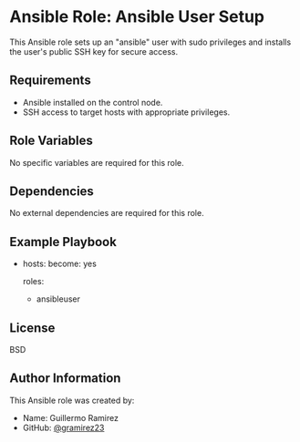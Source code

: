 # Ansible Role: Ansible User Setup

This Ansible role sets up an "ansible" user with sudo privileges and installs the user's public SSH key for secure access.

## Requirements

- Ansible installed on the control node.
- SSH access to target hosts with appropriate privileges.

## Role Variables

No specific variables are required for this role.

## Dependencies

No external dependencies are required for this role.

## Example Playbook

 - hosts:
   become: yes

   roles:
    - ansibleuser
## License

BSD

## Author Information

This Ansible role was created by:

- Name: Guillermo Ramirez
- GitHub: [@gramirez23](https://github.com/gramirez23)

